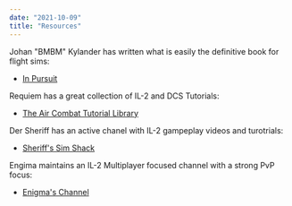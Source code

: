 ```yaml
---
date: "2021-10-09"
title: "Resources"
---
```


Johan "BMBM" Kylander has written what is easily the definitive book for flight sims:
* [In Pursuit](http://www.virtualpilots.fi/feature/lento_ohjeet/inpursuit/inpursuit.pdf)

Requiem has a great collection of IL-2 and DCS Tutorials:
* [The Air Combat Tutorial Library](https://www.youtube.com/channel/UCwV5RLX7mkaDy5gTIiuwGmg)

Der Sheriff has an active chanel with IL-2 gampeplay videos and turotrials:
* [Sheriff's Sim Shack](https://www.youtube.com/channel/UCEOoU9PxkXEmsFdzrbvx37A)

Engima maintains an IL-2 Multiplayer focused channel with a strong PvP focus:
* [Enigma's Channel](https://www.youtube.com/user/Dominus89)


